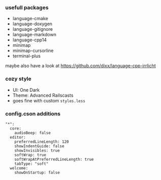 ### usefull packages
- language-cmake
- language-doxygen
- language-gitignore
- language-markdown
- language-cpp14
- minimap
- minimap-cursorline
- terminal-plus

maybe also have a look at https://github.com/dixx/language-cpp-irrlicht

### cozy style
- UI: One Dark
- Theme: Advanced Railscasts
- goes fine with custom `styles.less`

### config.cson additions
```
"*":
  core:
    audioBeep: false
  editor:
    preferredLineLength: 120
    showIndentGuide: false
    showInvisibles: true
    softWrap: true
    softWrapAtPreferredLineLength: true
    tabType: "soft"
  welcome:
    showOnStartup: false
```
